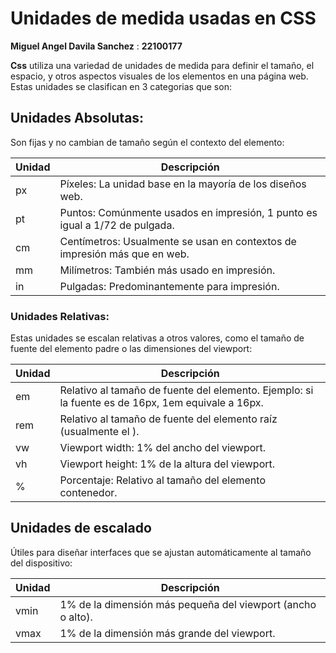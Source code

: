 # Unidades de medida usadas en CSS

**Miguel Angel Davila Sanchez** : **22100177**

**Css** utiliza una variedad de unidades de medida para definir el tamaño, el espacio, y otros aspectos visuales de los elementos en una página web. Estas unidades se  clasifican en 3 categorias que son:

## Unidades Absolutas:
Son fijas y no cambian de tamaño según el contexto del elemento:

| Unidad | Descripción                                      |
|--------|--------------------------------------------------|
| px     | Píxeles: La unidad base en la mayoría de los diseños web. |
| pt     | Puntos: Comúnmente usados en impresión, 1 punto es igual a 1/72 de pulgada. |
| cm     | Centímetros: Usualmente se usan en contextos de impresión más que en web. |
| mm     | Milímetros: También más usado en impresión. |
| in     | Pulgadas: Predominantemente para impresión. |

### Unidades Relativas:
Estas unidades se escalan relativas a otros valores, como el tamaño de fuente del elemento padre o las dimensiones del viewport:

| Unidad | Descripción                                         |
|--------|-----------------------------------------------------|
| em     | Relativo al tamaño de fuente del elemento. Ejemplo: si la fuente es de 16px, 1em equivale a 16px. |
| rem    | Relativo al tamaño de fuente del elemento raíz (usualmente el <html>). |
| vw     | Viewport width: 1% del ancho del viewport. |
| vh     | Viewport height: 1% de la altura del viewport. |
| %      | Porcentaje: Relativo al tamaño del elemento contenedor. |

## Unidades de escalado
Útiles para diseñar interfaces que se ajustan automáticamente al tamaño del dispositivo:

| Unidad | Descripción                                                  |
|--------|--------------------------------------------------------------|
| vmin   | 1% de la dimensión más pequeña del viewport (ancho o alto). |
| vmax   | 1% de la dimensión más grande del viewport.                  |
